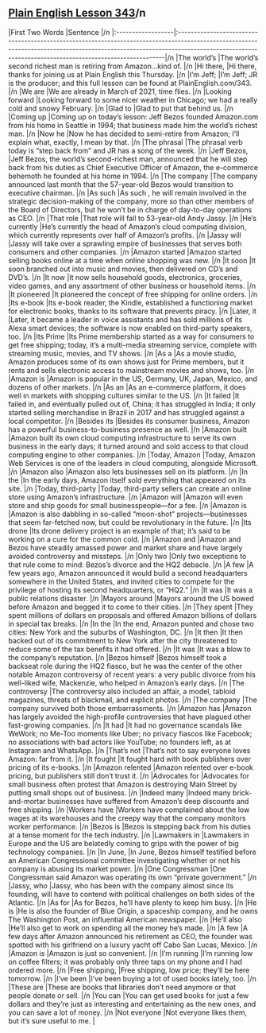 ## [Plain English Lesson 343](https://PlainEnglish.com/343/)/n
|First Two Words    |Sentence                                                                                                                                                                                                                               |/n
|:------------------|:--------------------------------------------------------------------------------------------------------------------------------------------------------------------------------------------------------------------------------------|/n
|The world’s        |The world’s second richest man is retiring from Amazon…kind of.                                                                                                                                                                        |/n
|Hi there,          |Hi there, thanks for joining us at Plain English this Thursday.                                                                                                                                                                        |/n
|I’m Jeff;          |I’m Jeff; JR is the producer; and this full lesson can be found at PlainEnglish.com/343.                                                                                                                                               |/n
|We are             |We are already in March of 2021, time flies.                                                                                                                                                                                           |/n
|Looking forward    |Looking forward to some nicer weather in Chicago; we had a really cold and snowy February.                                                                                                                                             |/n
|Glad to            |Glad to put that behind us.                                                                                                                                                                                                            |/n
|Coming up          |Coming up on today’s lesson: Jeff Bezos founded Amazon.com from his home in Seattle in 1994; that business made him the world’s richest man.                                                                                           |/n
|Now he             |Now he has decided to semi-retire from Amazon; I’ll explain what, exactly, I mean by that.                                                                                                                                             |/n
|The phrasal        |The phrasal verb today is “step back from” and JR has a song of the week.                                                                                                                                                              |/n
|Jeff Bezos,        |Jeff Bezos, the world’s second-richest man, announced that he will step back from his duties as Chief Executive Officer of Amazon, the e-commerce behemoth he founded at his home in 1994.                                             |/n
|The company        |The company announced last month that the 57-year-old Bezos would transition to executive chairman.                                                                                                                                    |/n
|As such            |As such , he will remain involved in the strategic decision-making of the company, more so than other members of the Board of Directors, but he won’t be in charge of day-to-day operations as CEO.                                    |/n
|That role          |That role will fall to 53-year-old Andy Jassy.                                                                                                                                                                                         |/n
|He’s currently     |He’s currently the head of Amazon’s cloud computing division, which currently represents over half of Amazon’s profits.                                                                                                                |/n
|Jassy will         |Jassy will take over a sprawling empire of businesses that serves both consumers and other companies.                                                                                                                                  |/n
|Amazon started     |Amazon started selling books online at a time when online shopping was new.                                                                                                                                                            |/n
|It soon            |It soon branched out into music and movies, then delivered on CD’s and DVD’s.                                                                                                                                                          |/n
|It now             |It now sells household goods, electronics, groceries, video games, and any assortment of other business or household items.                                                                                                            |/n
|It pioneered       |It pioneered the concept of free shipping for online orders.                                                                                                                                                                           |/n
|Its e-book         |Its e-book reader, the Kindle, established a functioning market for electronic books, thanks to its software that prevents piracy.                                                                                                     |/n
|Later, it          |Later, it became a leader in voice assistants and has sold millions of its Alexa smart devices; the software is now enabled on third-party speakers, too.                                                                              |/n
|Its Prime          |Its Prime membership started as a way for consumers to get free shipping; today, it’s a multi-media streaming service, complete with streaming music, movies, and TV shows.                                                            |/n
|As a               |As a movie studio, Amazon produces some of its own shows just for Prime members, but it rents and sells electronic access to mainstream movies and shows, too.                                                                         |/n
|Amazon is          |Amazon is popular in the US, Germany, UK, Japan, Mexico, and dozens of other markets.                                                                                                                                                  |/n
|As an              |As an e-commerce platform, it does well in markets with shopping cultures similar to the US.                                                                                                                                           |/n
|It failed          |It failed in, and eventually pulled out of, China; it has struggled in India; it only started selling merchandise in Brazil in 2017 and has struggled against a local competitor.                                                      |/n
|Besides its        |Besides its consumer business, Amazon has a powerful business-to-business presence as well.                                                                                                                                            |/n
|Amazon built       |Amazon built its own cloud computing infrastructure to serve its own business in the early days; it turned around and sold access to that cloud computing engine to other companies.                                                   |/n
|Today, Amazon      |Today, Amazon Web Services is one of the leaders in cloud computing, alongside Microsoft.                                                                                                                                              |/n
|Amazon also        |Amazon also lets businesses sell on its platform.                                                                                                                                                                                      |/n
|In the             |In the early days, Amazon itself sold everything that appeared on its site.                                                                                                                                                            |/n
|Today, third-party |Today, third-party sellers can create an online store using Amazon’s infrastructure.                                                                                                                                                   |/n
|Amazon will        |Amazon will even store and ship goods for small businesspeople—for a fee.                                                                                                                                                              |/n
|Amazon is          |Amazon is also dabbling in so-called “moon-shot” projects—businesses that seem far-fetched now, but could be revolutionary in the future.                                                                                              |/n
|Its drone          |Its drone delivery project is an example of that; it’s said to be working on a cure for the common cold.                                                                                                                               |/n
|Amazon and         |Amazon and Bezos have steadily amassed power and market share and have largely avoided controversy and missteps.                                                                                                                       |/n
|Only two           |Only two exceptions to that rule come to mind: Bezos’s divorce and the HQ2 debacle.                                                                                                                                                    |/n
|A few              |A few years ago, Amazon announced it would build a second headquarters somewhere in the United States, and invited cities to compete for the privilege of hosting its second headquarters, or “HQ2.”                                   |/n
|It was             |It was a public relations disaster.                                                                                                                                                                                                    |/n
|Mayors around      |Mayors around the US bowed before Amazon and begged it to come to their cities.                                                                                                                                                        |/n
|They spent         |They spent millions of dollars on proposals and offered Amazon billions of dollars in special tax breaks.                                                                                                                              |/n
|In the             |In the end, Amazon punted and chose two cities: New York and the suburbs of Washington, DC.                                                                                                                                            |/n
|It then            |It then backed out of its commitment to New York after the city threatened to reduce some of the tax benefits it had offered.                                                                                                          |/n
|It was             |It was a blow to the company’s reputation.                                                                                                                                                                                             |/n
|Bezos himself      |Bezos himself took a backseat role during the HQ2 fiasco, but he was the center of the other notable Amazon controversy of recent years: a very public divorce from his well-liked wife, Mackenzie, who helped in Amazon’s early days. |/n
|The controversy    |The controversy also included an affair, a model, tabloid magazines, threats of blackmail, and explicit photos.                                                                                                                        |/n
|The company        |The company survived both those embarrassments.                                                                                                                                                                                        |/n
|Amazon has         |Amazon has largely avoided the high-profile controversies that have plagued other fast-growing companies.                                                                                                                              |/n
|It had             |It had no governance scandals like WeWork; no Me-Too moments like Uber; no privacy fiascos like Facebook; no associations with bad actors like YouTube; no founders left, as at Instagram and WhatsApp.                                |/n
|That’s not         |That’s not to say everyone loves Amazon: far from it.                                                                                                                                                                                  |/n
|It fought          |It fought hard with book publishers over pricing of its e-books.                                                                                                                                                                       |/n
|Amazon relented    |Amazon relented over e-book pricing, but publishers still don’t trust it.                                                                                                                                                              |/n
|Advocates for      |Advocates for small business often protest that Amazon is destroying Main Street by putting small shops out of business.                                                                                                               |/n
|Indeed many        |Indeed many brick-and-mortar businesses have suffered from Amazon’s deep discounts and free shipping.                                                                                                                                  |/n
|Workers have       |Workers have complained about the low wages at its warehouses and the creepy way that the company monitors worker performance.                                                                                                         |/n
|Bezos is           |Bezos is stepping back from his duties at a tense moment for the tech industry.                                                                                                                                                        |/n
|Lawmakers in       |Lawmakers in Europe and the US are belatedly coming to grips with the power of big technology companies.                                                                                                                               |/n
|In June,           |In June, Bezos himself testified before an American Congressional committee investigating whether or not his company is abusing its market power.                                                                                      |/n
|One Congressman    |One Congressman said Amazon was operating its own “private government.”                                                                                                                                                                |/n
|Jassy, who         |Jassy, who has been with the company almost since its founding, will have to contend with political challenges on both sides of the Atlantic.                                                                                          |/n
|As for             |As for Bezos, he’ll have plenty to keep him busy.                                                                                                                                                                                      |/n
|He is              |He is also the founder of Blue Origin, a spaceship company, and he owns The Washington Post, an influential American newspaper.                                                                                                        |/n
|He’ll also         |He’ll also get to work on spending all the money he’s made.                                                                                                                                                                            |/n
|A few              |A few days after Amazon announced his retirement as CEO, the founder was spotted with his girlfriend on a luxury yacht off Cabo San Lucas, Mexico.                                                                                     |/n
|Amazon is          |Amazon is just so convenient.                                                                                                                                                                                                          |/n
|I’m running        |I’m running low on coffee filters; it was probably only three taps on my phone and I had ordered more.                                                                                                                                 |/n
|Free shipping,     |Free shipping, low price; they’ll be here tomorrow.                                                                                                                                                                                    |/n
|I’ve been          |I’ve been buying a lot of used books lately, too.                                                                                                                                                                                      |/n
|These are          |These are books that libraries don’t need anymore or that people donate or sell.                                                                                                                                                       |/n
|You can            |You can get used books for just a few dollars and they’re just as interesting and entertaining as the new ones, and you can save a lot of money.                                                                                       |/n
|Not everyone       |Not everyone likes them, but it’s sure useful to me.                                                                                                                                                                                   |
